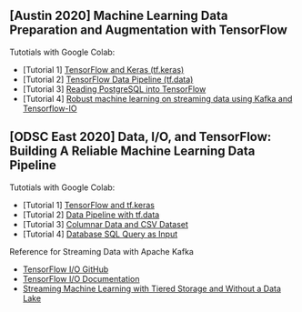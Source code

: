 ## [Austin 2020] Machine Learning Data Preparation and Augmentation with TensorFlow

Tutotials with Google Colab:

- [Tutorial 1] [TensorFlow and Keras (tf.keras)](https://colab.research.google.com/github/yongtang/demo/blob/master/Austin2020/beginner.ipynb)
- [Tutorial 2] [TensorFlow Data Pipeline (tf.data)](https://colab.research.google.com/github/yongtang/demo/blob/master/Austin2020/dataset.ipynb)
- [Tutorial 3] [Reading PostgreSQL into TensorFlow](https://colab.research.google.com/github/yongtang/demo/blob/master/Austin2020/postgresql.ipynb)
- [Tutorial 4] [Robust machine learning on streaming data using Kafka and Tensorflow-IO](https://www.tensorflow.org/io/tutorials/kafka)

## [ODSC East 2020] Data, I/O, and TensorFlow: Building A Reliable Machine Learning Data Pipeline

Tutotials with Google Colab:

- [Tutorial 1] [TensorFlow and tf.keras](https://colab.research.google.com/github/yongtang/demo/blob/master/ODSC2020Boston/beginner.ipynb)
- [Tutorial 2] [Data Pipeline with tf.data](https://colab.research.google.com/github/yongtang/demo/blob/master/ODSC2020Boston/dataset.ipynb)
- [Tutorial 3] [Columnar Data and CSV Dataset](https://colab.research.google.com/github/yongtang/demo/blob/master/ODSC2020Boston/deep.ipynb)
- [Tutorial 4] [Database SQL Query as Input](https://colab.research.google.com/github/yongtang/demo/blob/master/ODSC2020Boston/postgresql.ipynb)

Reference for Streaming Data with Apache Kafka
- [TensorFlow I/O GitHub](https://github.com/tensorflow/io)
- [TensorFlow I/O Documentation](https://www.tensorflow.org/io)
- [Streaming Machine Learning with Tiered Storage and Without a Data Lake](https://www.confluent.io/blog/streaming-machine-learning-with-tiered-storage/)
